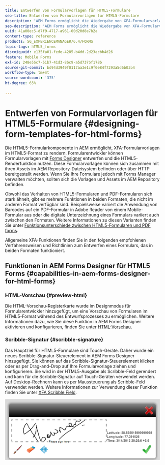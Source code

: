 ```yaml
---
title: Entwerfen von Formularvorlagen für HTML5-Formulare
seo-title: Entwerfen von Formularvorlagen für HTML5-Formulare
description: 'AEM Forms ermöglicht die Wiedergabe von XFA-Formularvorlagen im HTML5-Format. Formularentwickler können Formularvorlagen mit Designer entwerfen und die HTML5-Renderfunktion nutzen. '
seo-description: 'AEM Forms ermöglicht die Wiedergabe von XFA-Formularvorlagen im HTML5-Format. Formularentwickler können Formularvorlagen mit Designer entwerfen und die HTML5-Renderfunktion nutzen. '
uuid: 41a00ec5-d7f9-4717-a961-00d20d8e7b2a
content-type: reference
products: SG_EXPERIENCEMANAGER/6.4/FORMS
topic-tags: hTML5_forms
discoiquuid: e135fa01-fede-4285-b4dd-2d23acbb4d26
feature: Mobile Forms
exl-id: 248e56c7-51b7-41d3-8bc9-a5d737bf178b
source-git-commit: bd94d3949f0117aa3e1c9f0e84f7293a5d6b03b4
workflow-type: tm+mt
source-wordcount: '375'
ht-degree: 65%

---
```


# Entwerfen von Formularvorlagen für HTML5-Formulare {#designing-form-templates-for-html-forms}

Die HTML5-Formularkomponente in AEM ermöglicht, XFA-Formularvorlagen im HTML5-Format zu rendern. Formularentwickler können Formularvorlagen mit [Forms Designer](https://www.adobe.com/go/learn_aemforms_designer_63) entwerfen und die HTML5-Renderfunktion nutzen. Diese Formularvorlagen können sich zusammen mit ihren Assets im AEM Repository-Dateisystem befinden oder über HTTP bereitgestellt werden. Wenn Sie Ihre Formulare jedoch mit Forms Manager verwalten möchten, sollten sich die Vorlagen und Assets im AEM Repository befinden.

Obwohl das Verhalten von HTML5-Formularen und PDF-Formularen sich stark ähnelt, gibt es mehrere Funktionen in beiden Formaten, die nicht im anderen Format verfügbar sind. Beispielsweise variiert die Anwendung von Barcodes auf ein PDF-Formular in Adobe Reader von einem Mobile-Formular aus oder die digitale Unterzeichnung eines Formulars variiert auch zwischen den Formaten. Weitere Informationen zu diesen Varianten finden Sie unter [Funktionsunterschiede zwischen HTML5-Formularen und PDF forms](/help/forms/using/feature-differentiation-html5-forms-pdf-forms.md).

Allgemeine XFA-Funktionen finden Sie in den folgenden empfohlenen Verfahrensweisen und Richtlinien zum Entwerfen eines Formulars, das in beiden Formaten funktioniert.

## Funktionen in AEM Forms Designer für HTML5 Forms {#capabilities-in-aem-forms-designer-for-html-forms}

### HTML-Vorschau {#preview-html}

Die HTML-Vorschau-Registerkarte wurde im Designmodus für Formularentwickler hinzugefügt, um eine Vorschau von Formularen im HTML5-Format während des Entwurfsprozesses zu ermöglichen. Weitere Informationen dazu, wie Sie diese Funktion in AEM Forms Designer aktivieren und konfigurieren, finden Sie unter [HTML-Vorschau](/help/forms/using/preview-xdp-forms-html.md).

### Scribble-Signatur {#scribble-signature}

Das Hauptziel für HTML5-Formulare sind Touch-Geräte. Daher wurde ein neues Scribble-Signatur-Steuerelement in AEM Forms Designer hinzugefügt. Sie können auf das Scribble-Signatur-Steuerelement klicken oder es per Drag-and-Drop auf Ihre Formularvorlage ziehen und konfigurieren. Sie wird in der HTML5-Ausgabe als Scribble-Feld gerendert und kann für die Scribble-Signatur auf Touch-Geräten verwendet werden. Auf Desktop-Rechnern kann es per Maussteuerung als Scribble-Feld verwendet werden. Weitere Informationen zur Verwendung dieser Funktion finden Sie unter [XFA Scribble Field](/help/forms/using/scribble-signature.md).

![4](assets/4.png)
